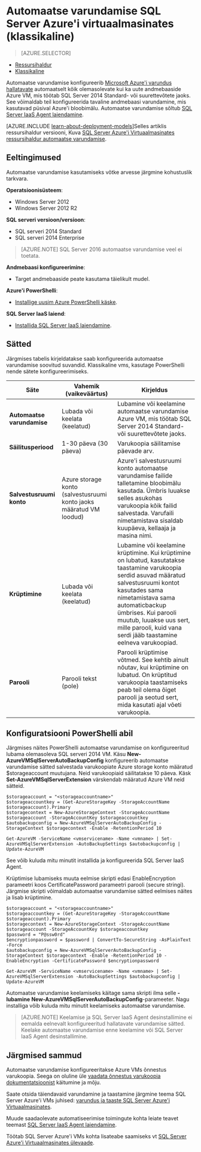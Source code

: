 <properties
    pageTitle="Automaatse varundamise jaoks SQL serveri Virtuaalmasinates (klassikaline) | Microsoft Azure'i"
    description="Selgitatakse automaatse varundamise funktsiooni SQL Server töötab rakenduses Azure'i Virtuaalmasinates ressursihaldur abil. "
    services="virtual-machines-windows"
    documentationCenter="na"
    authors="rothja"
    manager="jhubbard"
    editor=""
    tags="azure-service-management" />
<tags
    ms.service="virtual-machines-windows"
    ms.devlang="na"
    ms.topic="article"
    ms.tgt_pltfrm="vm-windows-sql-server"
    ms.workload="infrastructure-services"
    ms.date="09/26/2016"
    ms.author="jroth" />

# <a name="automated-backup-for-sql-server-in-azure-virtual-machines-classic"></a>Automaatse varundamise SQL Server Azure'i virtuaalmasinates (klassikaline)

> [AZURE.SELECTOR]
- [Ressursihaldur](virtual-machines-windows-sql-automated-backup.md)
- [Klassikaline](virtual-machines-windows-classic-sql-automated-backup.md)

Automaatse varundamise konfigureerib [Microsoft Azure'i varundus hallatavate](https://msdn.microsoft.com/library/dn449496.aspx) automaatselt kõik olemasolevate kui ka uute andmebaaside Azure VM, mis töötab SQL Server 2014 Standard- või suurettevõtete jaoks. See võimaldab teil konfigureerida tavaline andmebaasi varundamine, mis kasutavad püsival Azure'i bloobimälu. Automaatse varundamise sõltub [SQL Server IaaS Agent laiendamine](virtual-machines-windows-classic-sql-server-agent-extension.md).

[AZURE.INCLUDE [learn-about-deployment-models](../../includes/learn-about-deployment-models-classic-include.md)]Selles artiklis ressursihaldur versiooni, Kuva [SQL Server Azure'i Virtuaalmasinates ressursihaldur automaatse varundamise](virtual-machines-windows-sql-automated-backup.md).

## <a name="prerequisites"></a>Eeltingimused

Automaatse varundamise kasutamiseks võtke arvesse järgmine kohustuslik tarkvara.

**Operatsioonisüsteem**:

- Windows Server 2012
- Windows Server 2012 R2

**SQL serveri versioon/versioon**:

- SQL serveri 2014 Standard
- SQL serveri 2014 Enterprise

>[AZURE.NOTE] SQL Server 2016 automaatse varundamise veel ei toetata.

**Andmebaasi konfigureerimine**:

- Target andmebaaside peate kasutama täielikult mudel.

**Azure'i PowerShelli**:

- [Installige uusim Azure PowerShelli käske](../powershell-install-configure.md).

**SQL Server IaaS laiend**:

- [Installida SQL Server IaaS laiendamine](virtual-machines-windows-classic-sql-server-agent-extension.md).

## <a name="settings"></a>Sätted

Järgmises tabelis kirjeldatakse saab konfigureerida automaatse varundamise soovitud suvandid. Klassikaline vms, kasutage PowerShelli nende sätete konfigureerimiseks.

|Säte|Vahemik (vaikeväärtus)|Kirjeldus|
|---|---|---|
|**Automaatse varundamise**|Lubada või keelata (keelatud)|Lubamine või keelamine automaatse varundamise Azure VM, mis töötab SQL Server 2014 Standard- või suurettevõtete jaoks.|
|**Säilitusperiood**|1-30 päeva (30 päeva)|Varukoopia säilitamise päevade arv.|
|**Salvestusruumi konto**|Azure storage konto (salvestusruumi konto jaoks määratud VM loodud)|Azure'i salvestusruumi konto automaatse varundamise failide talletamine bloobimälu kasutada. Ümbris luuakse selles asukohas varukoopia kõik failid salvestada. Varufaili nimetamistava sisaldab kuupäeva, kellaaja ja masina nimi.|
|**Krüptimine**|Lubada või keelata (keelatud)|Lubamine või keelamine krüptimine. Kui krüptimine on lubatud, kasutatakse taastamine varukoopia serdid asuvad määratud salvestusruumi kontot kasutades sama nimetamistava sama automaticbackup ümbrises. Kui parooli muutub, luuakse uus sert, mille parooli, kuid vana serdi jääb taastamine eelneva varukoopiad.|
|**Parooli**|Parooli tekst (pole)|Parooli krüptimise võtmed. See kehtib ainult nõutav, kui krüptimine on lubatud. On krüptitud varukoopia taastamiseks peab teil olema õiget parooli ja seotud sert, mida kasutati ajal võeti varukoopia.|

## <a name="configuration-with-powershell"></a>Konfiguratsiooni PowerShelli abil

Järgmises näites PowerShelli automaatse varundamise on konfigureeritud lubama olemasoleva SQL serveri 2014 VM. Käsu **New-AzureVMSqlServerAutoBackupConfig** konfigureerib automaatse varundamise sätted salvestada varukoopiate Azure storage konto määratud $storageaccount muutujana. Neid varukoopiaid säilitatakse 10 päeva. Käsk **Set-AzureVMSqlServerExtension** värskendab määratud Azure VM neid sätteid.

    $storageaccount = "<storageaccountname>"
    $storageaccountkey = (Get-AzureStorageKey -StorageAccountName $storageaccount).Primary
    $storagecontext = New-AzureStorageContext -StorageAccountName $storageaccount -StorageAccountKey $storageaccountkey
    $autobackupconfig = New-AzureVMSqlServerAutoBackupConfig -StorageContext $storagecontext -Enable -RetentionPeriod 10

    Get-AzureVM -ServiceName <vmservicename> -Name <vmname> | Set-AzureVMSqlServerExtension -AutoBackupSettings $autobackupconfig | Update-AzureVM

See võib kuluda mitu minutit installida ja konfigureerida SQL Server IaaS Agent.

Krüptimise lubamiseks muuta eelmise skripti edasi EnableEncryption parameetri koos CertificatePassword parameetri parooli (secure stringi). Järgmise skripti võimaldab automaatse varundamise sätted eelmises näites ja lisab krüptimine.

    $storageaccount = "<storageaccountname>"
    $storageaccountkey = (Get-AzureStorageKey -StorageAccountName $storageaccount).Primary
    $storagecontext = New-AzureStorageContext -StorageAccountName $storageaccount -StorageAccountKey $storageaccountkey
    $password = "P@ssw0rd"
    $encryptionpassword = $password | ConvertTo-SecureString -AsPlainText -Force  
    $autobackupconfig = New-AzureVMSqlServerAutoBackupConfig -StorageContext $storagecontext -Enable -RetentionPeriod 10 -EnableEncryption -CertificatePassword $encryptionpassword

    Get-AzureVM -ServiceName <vmservicename> -Name <vmname> | Set-AzureVMSqlServerExtension -AutoBackupSettings $autobackupconfig | Update-AzureVM

Automaatse varundamise keelamiseks käitage sama skripti ilma selle **-lubamine** **New-AzureVMSqlServerAutoBackupConfig**-parameeter. Nagu installiga võib kuluda mitu minutit keelamiseks automaatse varundamise.

>[AZURE.NOTE] Keelamise ja SQL Server IaaS Agent desinstallimine ei eemalda eelnevalt konfigureeritud hallatavate varundamise sätted. Keelake automaatse varundamise enne keelamine või SQL Server IaaS Agent desinstallimine.

## <a name="next-steps"></a>Järgmised sammud

Automaatse varundamise konfigureeritakse Azure VMs õnnestus varukoopia. Seega on oluline üle [vaadata õnnestus varukoopia dokumentatsioonist](https://msdn.microsoft.com/library/dn449496.aspx) käitumine ja mõju.

Saate otsida täiendavaid varundamine ja taastamine järgmine teema SQL Server Azure'i VMs juhised: [varundus ja taaste SQL Server Azure'i Virtuaalmasinates](virtual-machines-windows-sql-backup-recovery.md).

Muude saadaolevate automatiseerimise toimingute kohta leiate teavet teemast [SQL Server IaaS Agent laiendamine](virtual-machines-windows-classic-sql-server-agent-extension.md).

Töötab SQL Server Azure'i VMs kohta lisateabe saamiseks vt [SQL Server Azure'i Virtuaalmasinates ülevaade](virtual-machines-windows-sql-server-iaas-overview.md).
